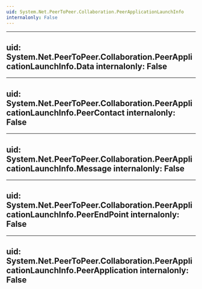 ```yaml
---
uid: System.Net.PeerToPeer.Collaboration.PeerApplicationLaunchInfo
internalonly: False
---
```


---
uid: System.Net.PeerToPeer.Collaboration.PeerApplicationLaunchInfo.Data
internalonly: False
---

---
uid: System.Net.PeerToPeer.Collaboration.PeerApplicationLaunchInfo.PeerContact
internalonly: False
---

---
uid: System.Net.PeerToPeer.Collaboration.PeerApplicationLaunchInfo.Message
internalonly: False
---

---
uid: System.Net.PeerToPeer.Collaboration.PeerApplicationLaunchInfo.PeerEndPoint
internalonly: False
---

---
uid: System.Net.PeerToPeer.Collaboration.PeerApplicationLaunchInfo.PeerApplication
internalonly: False
---
